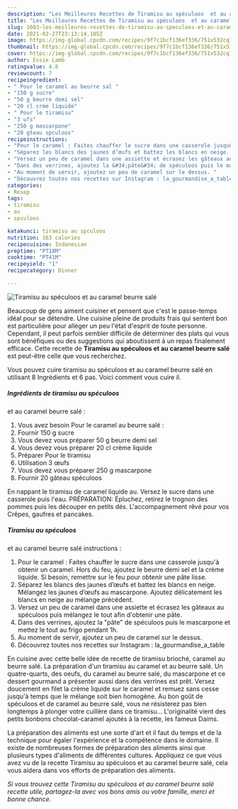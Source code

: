 ```yaml
---
description: "Les Meilleures Recettes de Tiramisu au spéculoos  et au caramel beurre salé"
title: "Les Meilleures Recettes de Tiramisu au spéculoos  et au caramel beurre salé"
slug: 1603-les-meilleures-recettes-de-tiramisu-au-speculoos-et-au-caramel-beurre-sale
date: 2021-02-27T23:13:14.105Z
image: https://img-global.cpcdn.com/recipes/9f7c1bcf136ef336/751x532cq70/tiramisu-au-speculoos-et-au-caramel-beurre-sale-photo-principale-de-la-recette.jpg
thumbnail: https://img-global.cpcdn.com/recipes/9f7c1bcf136ef336/751x532cq70/tiramisu-au-speculoos-et-au-caramel-beurre-sale-photo-principale-de-la-recette.jpg
cover: https://img-global.cpcdn.com/recipes/9f7c1bcf136ef336/751x532cq70/tiramisu-au-speculoos-et-au-caramel-beurre-sale-photo-principale-de-la-recette.jpg
author: Essie Lamb
ratingvalue: 4.8
reviewcount: 7
recipeingredient:
- " Pour le caramel au beurre sal "
- "150 g sucre"
- "50 g beurre demi sel"
- "20 cl crme liquide"
- " Pour le tiramisu"
- "3 ufs"
- "250 g mascarpone"
- "20 gteau spculoos"
recipeinstructions:
- "Pour le caramel : Faites chauffer le sucre dans une casserole jusqu&#39;à obtenir un caramel. Hors du feu, ajoutez le beurre demi sel et la crème liquide. Si besoin, remettre sur le feu pour obtenir une pâte lisse."
- "Séparez les blancs des jaunes d’œufs et battez les blancs en neige.⁣⁣⁣ Mélangez les jaunes d’œufs au mascarpone.⁣⁣⁣ Ajoutez délicatement les blancs en neige au mélange précédent.⁣⁣⁣"
- "Versez un peu de caramel dans une assiette et écrasez les gâteaux au spéculoos puis mélangez le tout afin d&#39;obtenir une pâte.⁣⁣⁣"
- "Dans des verrines, ajoutez la &#34;pâte&#34; de spéculoos puis le mascarpone et mettez le tout au frigo pendant 1h. ⁣⁣⁣"
- "Au moment de servir, ajoutez un peu de caramel sur le dessus. ⁣⁣⁣"
- "Découvrez toutes nos recettes sur Instagram : la_gourmandise_a_table"
categories:
- Resep
tags:
- tiramisu
- au
- spculoos

katakunci: tiramisu au spculoos 
nutrition: 163 calories
recipecuisine: Indonesian
preptime: "PT18M"
cooktime: "PT41M"
recipeyield: "1"
recipecategory: Dinner

---
```



![Tiramisu au spéculoos
 et au caramel beurre salé](https://img-global.cpcdn.com/recipes/9f7c1bcf136ef336/751x532cq70/tiramisu-au-speculoos-et-au-caramel-beurre-sale-photo-principale-de-la-recette.jpg)

Beaucoup de gens aiment cuisiner et pensent que c'est le passe-temps idéal pour se détendre. Une cuisine pleine de produits frais qui sentent bon est particulière pour alléger un peu l'état d'esprit de toute personne. Cependant, il peut parfois sembler difficile de déterminer des plats qui vous sont bénéfiques ou des suggestions qui aboutissent à un repas finalement efficace. Cette recette de <strong> Tiramisu au spéculoos
 et au caramel beurre salé </strong> est peut-être celle que vous recherchez.

<!--inarticleads1-->

Vous pouvez cuire tiramisu au spéculoos
 et au caramel beurre salé en utilisant 8 Ingrédients et 6 pas. Voici comment vous cuire il.

##### Ingrédients de tiramisu au spéculoos
 et au caramel beurre salé :

1. Vous avez besoin  Pour le caramel au beurre salé :
1. Fournir 150 g sucre
1. Vous devez vous préparer 50 g beurre demi sel
1. Vous devez vous préparer 20 cl crème liquide
1. Préparer  Pour le tiramisu
1. Utilisation 3 œufs
1. Vous devez vous préparer 250 g mascarpone
1. Fournir 20 gâteau spéculoos


En nappant le tiramisu de caramel liquide au. Versez le sucre dans une casserole puis l&#39;eau. PRÉPARATION: Épluchez, retirez le trognon des pommes puis les découper en petits dés. L&#39;accompagnement rêvé pour vos Crêpes, gaufres et pancakes. 

<!--inarticleads2-->

##### Tiramisu au spéculoos
 et au caramel beurre salé instructions :

1. Pour le caramel : Faites chauffer le sucre dans une casserole jusqu&#39;à obtenir un caramel. Hors du feu, ajoutez le beurre demi sel et la crème liquide. Si besoin, remettre sur le feu pour obtenir une pâte lisse.
1. Séparez les blancs des jaunes d’œufs et battez les blancs en neige.⁣⁣⁣ Mélangez les jaunes d’œufs au mascarpone.⁣⁣⁣ Ajoutez délicatement les blancs en neige au mélange précédent.⁣⁣⁣
1. Versez un peu de caramel dans une assiette et écrasez les gâteaux au spéculoos puis mélangez le tout afin d&#39;obtenir une pâte.⁣⁣⁣
1. Dans des verrines, ajoutez la &#34;pâte&#34; de spéculoos puis le mascarpone et mettez le tout au frigo pendant 1h. ⁣⁣⁣
1. Au moment de servir, ajoutez un peu de caramel sur le dessus. ⁣⁣⁣
1. Découvrez toutes nos recettes sur Instagram : la_gourmandise_a_table


En cuisine avec cette belle idée de recette de tiramisu brioché, caramel au beurre salé. La préparation d&#39;un tiramisu au caramel et au beurre salé. Un quatre-quarts, des oeufs, du caramel au beurre salé, du mascarpone et ce dessert gourmand a présenter aussi dans des verrines est prêt. Versez doucement en filet la crème liquide sur le caramel et remuez sans cesse jusqu&#39;à temps que le mélange soit bien homogène. Au bon goût de spéculoos et de caramel au beurre salé, vous ne résisterez pas bien longtemps à plonger votre cuillère dans ce tiramisu… L&#39;originalité vient des petits bonbons chocolat-caramel ajoutés à la recette, les fameux Daims. 

<!--inarticleads1-->

<p>
La préparation des aliments est une sorte d'art et il faut du temps et de la technique pour égaler l'expérience et la compétence dans le domaine. Il existe de nombreuses formes de préparation des aliments ainsi que plusieurs types d'aliments de différentes cultures. Appliquez ce que vous avez vu de la recette Tiramisu au spéculoos
 et au caramel beurre salé, cela vous aidera dans vos efforts de préparation des aliments.
</p>

<p>
<i>Si vous trouvez cette Tiramisu au spéculoos
 et au caramel beurre salé recette utile, partagez-la avec vos bons amis ou votre famille, merci et bonne chance.</i>
</p>
